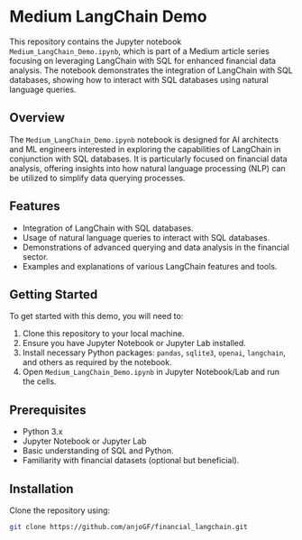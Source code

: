 # Medium LangChain Demo

This repository contains the Jupyter notebook `Medium_LangChain_Demo.ipynb`, which is part of a Medium article series focusing on leveraging LangChain with SQL for enhanced financial data analysis. The notebook demonstrates the integration of LangChain with SQL databases, showing how to interact with SQL databases using natural language queries.

## Overview

The `Medium_LangChain_Demo.ipynb` notebook is designed for AI architects and ML engineers interested in exploring the capabilities of LangChain in conjunction with SQL databases. It is particularly focused on financial data analysis, offering insights into how natural language processing (NLP) can be utilized to simplify data querying processes.

## Features

- Integration of LangChain with SQL databases.
- Usage of natural language queries to interact with SQL databases.
- Demonstrations of advanced querying and data analysis in the financial sector.
- Examples and explanations of various LangChain features and tools.

## Getting Started

To get started with this demo, you will need to:

1. Clone this repository to your local machine.
2. Ensure you have Jupyter Notebook or Jupyter Lab installed.
3. Install necessary Python packages: `pandas`, `sqlite3`, `openai`, `langchain`, and others as required by the notebook.
4. Open `Medium_LangChain_Demo.ipynb` in Jupyter Notebook/Lab and run the cells.

## Prerequisites

- Python 3.x
- Jupyter Notebook or Jupyter Lab
- Basic understanding of SQL and Python.
- Familiarity with financial datasets (optional but beneficial).

## Installation

Clone the repository using:

```bash
git clone https://github.com/anjoGF/financial_langchain.git
```
